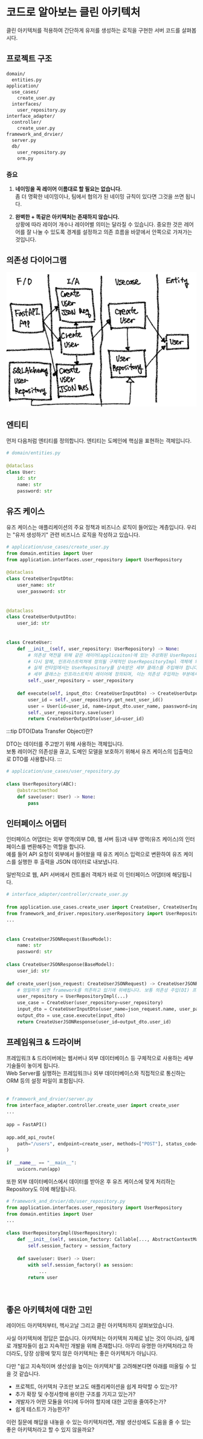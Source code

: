 # 코드로 알아보는 클린 아키텍처
클린 아키텍처를 적용하여 간단하게 유저를 생성하는 로직을 구현한 서버 코드를 살펴봅시다. 

## 프로젝트 구조

```
domain/
  entities.py
application/
  use_cases/
    create_user.py
  interfaces/
    user_repository.py
interface_adapter/
  controller/
    create_user.py
framework_and_drvier/
  server.py
  db/
    user_repository.py
    orm.py 
```

### 중요
1. **네이밍을 꼭 레이어 이름대로 할 필요는 없습니다.**     
    좀 더 명확한 네이밍이나, 팀에서 협의가 된 네이밍 규칙이 있다면 그것을 쓰면 됩니다.   
   
2. **완벽한 + 똑같은 아키텍처는 존재하지 않습니다.**   
   상황에 따라 레이어 개수나 레이어별 의미는 달라질 수 있습니다. 중요한 것은 레어어를 잘 나눌 수 있도록 경계를 설정하고 의존 흐름을 바깥에서 안쪽으로 가져가는 것입니다.

## 의존성 다이어그램

![image-20210916214832496](./images/clean3.png)


## 엔티티

먼저 다음처럼 엔티티를 정의합니다. 엔티티는 도메인에 핵심을 표현하는 객체입니다.

```python
# domain/entities.py

@dataclass
class User:
    id: str
    name: str
    password: str
```



## 유즈 케이스

유즈 케이스는 애플리케이션의 주요 정책과 비즈니스 로직이 들어있는 계층입니다. 우리는 "유저 생성하기" 관련 비즈니스 로직을 작성하고 있습니다.

```python
# application/use_cases/create_user.py
from domain.entities import User
from application.interfaces.user_repository import UserRepository

@dataclass
class CreateUserInputDto:
    user_name: str
    user_password: str

        
@dataclass
class CreateUserOutputDto:
    user_id: str
        
        
class CreateUser:
    def __init__(self, user_repository: UserRepository) -> None:
        # 의존성 역전을 위해 같은 레이어(applicaiton)에 있는 추상화된 UserRepository에 의존합니다.
        # 다시 말해, 인프라스트럭쳐에 정의될 구체적인 UserRepositoryImpl 객체에 의존하지 않습니다.
        # 실제 런타임에서는 UserRepository를 상속받은 세부 클래스를 주입해야 합니다.
        # 세부 클래스는 인프라스트럭처 레이어에 정의되며, 이는 의존성 주입하는 부분에서 주입됩니다.
        self._user_repository = user_repository
    
    def execute(self, input_dto: CreateUserInputDto) -> CreateUserOutputDto:
        user_id = self._user_repository.get_next_user_id()
        user = User(id=user_id, name=input_dto.user_name, paassword=input_dto.user_password)
        self._user_repository.save(user)
        return CreateUserOutputDto(user_id=user_id)
```


:::tip
DTO(Data Transfer Object)란?

DTO는 데이터를 주고받기 위해 사용하는 객체입니다.   
보통 레이어간 의존성을 끊고, 도메인 모델을 보호하기 위해서 유즈 케이스의 입출력으로 DTO를 사용합니다.
:::


```python
# application/use_cases/user_repository.py

class UserRepository(ABC):
    @abstractmethod
    def save(user: User) -> None:
        pass
```

## 인터페이스 어댑터

인터페이스 어댑터는 외부 영역(외부 DB, 웹 서버 등)과 내부 영역(유즈 케이스)의 인터페이스를 변환해주는 역할을 합니다.   
예를 들어 API 요청이 외부에서 들어왔을 때 유즈 케이스 입력으로 변환하여 유즈 케이스를 실행한 후 출력을 JSON 데이터로 내보냅니다.   

일반적으로 웹, API 서버에서 컨트롤러 객체가 바로 이 인터페이스 어댑터에 해당됩니다. 
```python
# interface_adapter/controller/create_user.py

from application.use_cases.create_user import CreateUser, CreateUserInputDto
from framework_and_driver.repository.userRepository import UserRepositoryImpl
...


class CreateUserJSONRequest(BaseModel):
    name: str
    password: str

class CreateUserJSONResponse(BaseModel):
    user_id: str

def create_user(json_request: CreateUserJSONRequest) -> CreateUserJSONResponse:
    # 엄밀하게 보면 framework를 의존하고 있기에 위배됩니다. 보통 의존성 주입(DI) 프레임워크를 사용하거나 별도의 Factory를 둡니다
    user_repository = UserRepositoryImpl(...)    
    use_case = CreateUser(user_repository=user_repository)
    input_dto = CreateUserInputDto(user_name=json_request.name, user_password=json_request.password)
    output_dto = use_case.execute(input_dto)
    return CreateUserJSONResponse(user_id=output_dto.user_id)
```


## 프레임워크 & 드라이버

프레임워크 & 드라이버에는 웹서버나 외부 데이터베이스 등 구체적으로 사용하는 세부 기술들이 놓이게 됩니다.  
Web Server를 실행하는 프레임워크나 외부 데이터베이스와 직접적으로 통신하는 ORM 등의 설정 파일이 포함됩니다. 

```python

# framework_and_drvier/server.py
from interface_adapter.controller.create_user import create_user
...

app = FastAPI()

app.add_api_route(
    path="/users", endpoint=create_user, methods=["POST"], status_code=201
)

if __name__ == "__main__":
    uvicorn.run(app)
```

또한 외부 데이터베이스에서 데이터를 받아온 후 유즈 케이스에 맞게 처리하는 Repository도 이에 해당됩니다.

```python
# framework_and_drvier/db/user_repository.py
from application.interfaces.user_repository import UserRepository
from domain.entities import User
...

class UserRepositoryImpl(UserRepository): 
    def __init__(self, session_factory: Callable[..., AbstractContextManager[Session]]) -> None:
        self.session_factory = session_factory 
        
    def save(user: User) -> User:
        with self.session_factory() as session:
            ...
        return user
```

<br>

## 좋은 아키텍처에 대한 고민

레이어드 아키텍처부터, 헥사고날 그리고 클린 아키텍처까지 살펴보았습니다. 

사실 아키텍처에 정답은 없습니다. 아키텍처는 아키텍처 자체로 남는 것이 아니라, 실제로 개발자들이 쉽고 지속적인 개발을 위해 존재합니다.
아무리 유명한 아키텍처라고 하더라도, 당장 상황에 맞지 않은 아키텍처는 좋은 아키텍처가 아닙니다.

다만 "쉽고 지속적이며 생산성을 높이는 아키텍처"를 고려해본다면 아래를 떠올릴 수 있을 것 같습니다.

- 프로젝트, 아키텍처 구조만 보고도 애플리케이션을 쉽게 파악할 수 있는가?
- 추가 확장 및 수정사항에 용이한 구조를 가지고 있는가?
- 개발자가 어떤 모듈을 어디에 두어야 할지에 대한 고민을 줄여주는가?
- 쉽게 테스트가 가능한가?

이런 질문에 해답을 내놓을 수 있는 아키텍처라면, 개발 생산성에도 도움을 줄 수 있는 좋은 아키텍처라고 할 수 있지 않을까요? 

